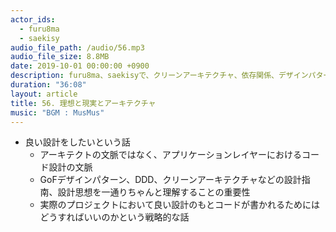 ```yaml
---
actor_ids:
  - furu8ma
  - saekisy
audio_file_path: /audio/56.mp3
audio_file_size: 8.8MB
date: 2019-10-01 00:00:00 +0900
description: furu8ma、saekisyで、クリーンアーキテクチャ、依存関係、デザインパターンについて話しました。
duration: "36:08"
layout: article
title: 56. 理想と現実とアーキテクチャ
music: "BGM : MusMus"
---
```




- 良い設計をしたいという話
    - アーキテクトの文脈ではなく、アプリケーションレイヤーにおけるコード設計の文脈
    - GoFデザインパターン、DDD、クリーンアーキテクチャなどの設計指南、設計思想を一通りちゃんと理解することの重要性
    - 実際のプロジェクトにおいて良い設計のもとコードが書かれるためにはどうすればいいのかという戦略的な話
